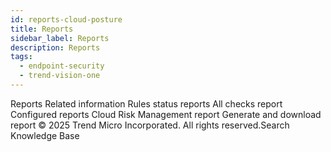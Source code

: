 ```yaml
---
id: reports-cloud-posture
title: Reports
sidebar_label: Reports
description: Reports
tags:
  - endpoint-security
  - trend-vision-one
---
```


 Reports Related information Rules status reports All checks report Configured reports Cloud Risk Management report Generate and download report © 2025 Trend Micro Incorporated. All rights reserved.Search Knowledge Base